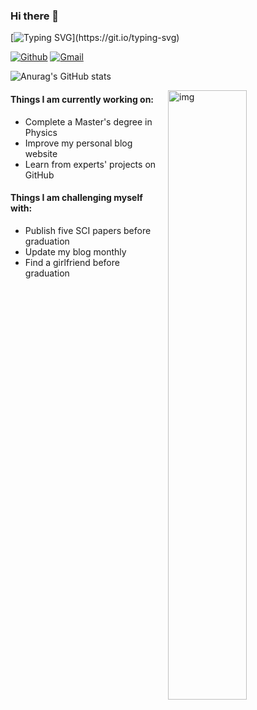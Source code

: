 ### Hi there 👋 
[![Typing SVG](https://readme-typing-svg.demolab.com?font=Pacifico&size=30&pause=1000&color=1538F7&center=%E9%94%99%E8%AF%AF%E7%9A%84&vCenter=%E9%94%99%E8%AF%AF%E7%9A%84&repeat=%E7%9C%9F%E7%9A%84&random=%E9%94%99%E8%AF%AF%E7%9A%84&width=435&lines=This+is+LuoPoJunZi!)](https://git.io/typing-svg)

[![Github](https://img.shields.io/badge/-Github-000?style=flat&logo=Github&logoColor=white)](https://github.com/LuoPoJunZi)
[![Gmail](https://img.shields.io/badge/-Gmail-c14438?style=flat&logo=Gmail&logoColor=white)](mailto:luopojunzi@gmail.com)

![Anurag's GitHub stats](https://github-readme-stats.vercel.app/api?username=LuoPoJunZi&show_icons=true&theme=maroongold)

<img align="right" alt="img" src="https://github.com/LuoPoJunZi/LuoPoJunZi/blob/main/img/ys-shuangzi.jpg" width="50%" height="auto" />

####  Things I am currently working on: 
- Complete a Master's degree in Physics  
- Improve my personal blog website 
- Learn from experts' projects on GitHub

####  Things I am challenging myself with:
- Publish five SCI papers before graduation
- Update my blog monthly
- Find a girlfriend before graduation
